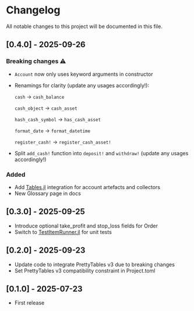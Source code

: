 # Changelog

All notable changes to this project will be documented in this file.

## [0.4.0] - 2025-09-26

### Breaking changes ⚠️

- `Account` now only uses keyword arguments in constructor
- Renamings for clarity (update any usages accordingly!):

    `cash` -> `cash_balance`

    `cash_object` -> `cash_asset`

    `hash_cash_symbol` -> `has_cash_asset`

    `format_date` -> `format_datetime`

    `register_cash!` -> `register_cash_asset!`

- Split `add_cash!` function into `deposit!` and `withdraw!`  (update any usages accordingly!)

### Added

- Add [Tables.jl](https://github.com/JuliaData/Tables.jl) integration for account artefacts and collectors
- New Glossary page in docs

## [0.3.0] - 2025-09-25

- Introduce optional take_profit and stop_loss fields for Order
- Switch to [TestItemRunner.jl](https://github.com/julia-vscode/TestItemRunner.jl) for unit tests

## [0.2.0] - 2025-09-23

- Update code to integrate PrettyTables v3 due to breaking changes
- Set PrettyTables v3 compatibility constraint in Project.toml

## [0.1.0] - 2025-07-23

- First release
